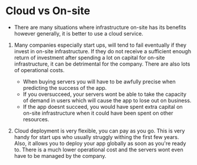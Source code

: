 # Cloud vs On-site

* There are many situations where infrastructure on-site has its benefits however generally, it is better to use a cloud service.

1. Many companies especially start ups, will tend to fail eventually if they invest in on-site infrastructure. If they do not receive a sufficient enough return of investment after spending a lot on capital for on-site infrastructure, it can be detrimental for the company. There are also lots of operational costs.
    - When buying servers you will have to be awfully precise when predicting the success of the app.
    - If you oversucceed, your servers wont be able to take the capacity of demand in users which will cause the app to lose out on business.
    - If the app doesnt succeed, you would have spent extra capital on on-site infrastructure when it could have been spent on other resources.

2. Cloud deployment is very flexible, you can pay as you go. This is very handy for start ups who usually struggly withing the first few years. Also, it allows you to deploy your app globally as soon as you're ready to. There is a much lower operational cost and the servers wont even have to be managed by the company.